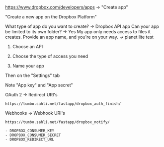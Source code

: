 https://www.dropbox.com/developers/apps -> "Create app"


"Create a new app on the Dropbox Platform"



What type of app do you want to create? -> Dropbox API app
Can your app be limited to its own folder? -> Yes My app only needs access to files it creates.
Provide an app name, and you're on your way. -> planet lite test

1. Choose an API

2. Choose the type of access you need

3. Name your app

Then on the "Settings" tab

Note "App key" and "App secret"

OAuth 2 -> Redirect URI's

    https://tumbo.sahli.net/fastapp/dropbox_auth_finish/

Webhooks -> Webhook URI's

    https://tumbo.sahli.net/fastapp/dropbox_notify/

    - DROPBOX_CONSUMER_KEY
    - DROPBOX_CONSUMER_SECRET
    - DROPBOX_REDIRECT_URL
